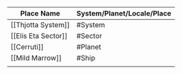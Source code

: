 
| Place Name          | System/Planet/Locale/Place |
| ------------------- | -------------------------- |
| [[Thjotta System]]  | #System                    |
| [[Elis Eta Sector]] | #Sector                    |
| [[Cerruti]]         | #Planet                    |
| [[Mild Marrow]]     | #Ship                      |
|                     |                            |
